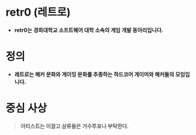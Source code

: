 <!-- TITLE: retr0 -->
<!-- SUBTITLE: 레트로(retr0) 동아리를 소개합니다 -->



# retr0 (레트로)
* **retr0는 경희대학교 소프트웨어 대학 소속의 게임 개발 동아리입니다.**

# 정의
* **레트로는 해커 문화와 게이밍 문화를 추종하는 하드코어 게이머와 해커들의 모임입니다.**

# 중심 사상
> **아티스트는 이끌고 삼류들은 거수투표나 부탁한다.**